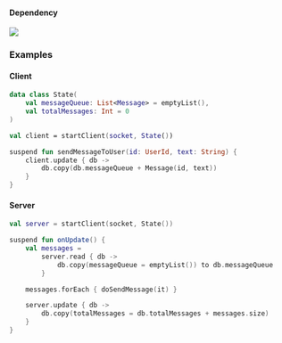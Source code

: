 #### Dependency

[![](https://jitpack.io/v/y2k/distributed-state.svg)](https://jitpack.io/#y2k/distributed-state)

### Examples

#### Client
```kotlin
data class State(
    val messageQueue: List<Message> = emptyList(), 
    val totalMessages: Int = 0
)

val client = startClient(socket, State())

suspend fun sendMessageToUser(id: UserId, text: String) {
    client.update { db ->
        db.copy(db.messageQueue + Message(id, text))
    }
}
```

#### Server
```kotlin
val server = startClient(socket, State())

suspend fun onUpdate() {
    val messages =
        server.read { db ->
            db.copy(messageQueue = emptyList()) to db.messageQueue
        }

    messages.forEach { doSendMessage(it) }

    server.update { db ->
        db.copy(totalMessages = db.totalMessages + messages.size)
    }
}
```
